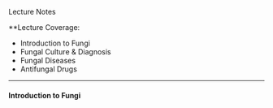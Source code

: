Lecture Notes

**Lecture Coverage:
- Introduction to Fungi
- Fungal Culture & Diagnosis
- Fungal Diseases
- Antifungal Drugs

---
#### **Introduction to Fungi**